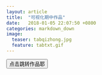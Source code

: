 ```yaml
---
layout: article
title:  "可视化期中作品"
date:   2018-01-05 22:07:50 +0800
categories: markdown_down
image:
  teaser: tabqizhong.jpg
  feature: tabtxt.gif
---
```

<html>
<head>
</head>
<body>
<button id="search-btn" class="" onclick="location.href='https://lamkk.github.io/lanqizhong.github.io/'target="_blank"">点击跳转作品耶</button> 
</body>
</html>